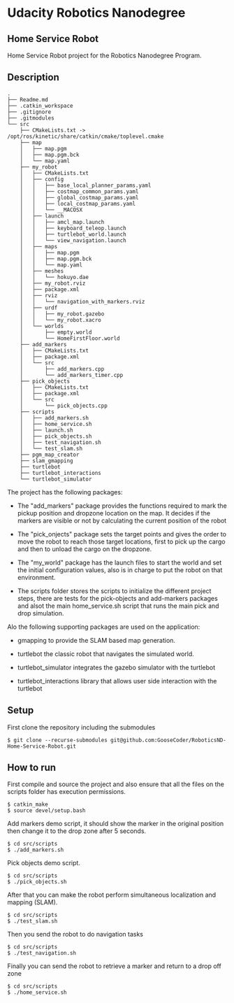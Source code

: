 # Udacity Robotics Nanodegree
## Home Service Robot

Home Service Robot project for the Robotics Nanodegree Program.

## Description 
```
.
├── Readme.md
├── .catkin_workspace
├── .gitignore
├── .gitmodules
└── src
    ├── CMakeLists.txt -> /opt/ros/kinetic/share/catkin/cmake/toplevel.cmake
    ├── map
    │   ├── map.pgm
    │   ├── map.pgm.bck
    │   └── map.yaml
    ├── my_robot
    │   ├── CMakeLists.txt
    │   ├── config
    │   │   ├── base_local_planner_params.yaml
    │   │   ├── costmap_common_params.yaml
    │   │   ├── global_costmap_params.yaml
    │   │   ├── local_costmap_params.yaml
    │   │   └── __MACOSX
    │   ├── launch
    │   │   ├── amcl_map.launch
    │   │   ├── keyboard_teleop.launch
    │   │   ├── turtlebot_world.launch
    │   │   └── view_navigation.launch
    │   ├── maps
    │   │   ├── map.pgm
    │   │   ├── map.pgm.bck
    │   │   └── map.yaml
    │   ├── meshes
    │   │   └── hokuyo.dae
    │   ├── my_robot.rviz
    │   ├── package.xml
    │   ├── rviz
    │   │   └── navigation_with_markers.rviz
    │   ├── urdf
    │   │   ├── my_robot.gazebo
    │   │   └── my_robot.xacro
    │   └── worlds
    │       ├── empty.world
    │       └── HomeFirstFloor.world
    ├── add_markers
    │   ├── CMakeLists.txt
    │   ├── package.xml
    │   └── src
    │       ├── add_markers.cpp
    │       └── add_markers_timer.cpp
    ├── pick_objects
    │   ├── CMakeLists.txt
    │   ├── package.xml
    │   └── src
    │       └── pick_objects.cpp
    ├── scripts
    │   ├── add_markers.sh
    │   ├── home_service.sh
    │   ├── launch.sh
    │   ├── pick_objects.sh
    │   ├── test_navigation.sh
    │   └── test_slam.sh
    ├── pgm_map_creator
    ├── slam_gmapping
    ├── turtlebot
    ├── turtlebot_interactions
    └── turtlebot_simulator
```
The project has the following packages:

* The "add_markers" package provides the functions required to mark the pickup position and dropzone location on the map. It decides if the markers are visible or not by calculating the current position of the robot

* The "pick_onjects" package sets the target points and gives the order to move the robot to reach those target locations, first to pick up the cargo and then to unload the cargo on the dropzone.

* The "my_world" package has the launch files to start the world and set the initial configuration values, also is in charge to put the robot on that environment.

* The scripts folder stores the scripts to initialize the different project steps, there are tests for the pick-objects and add-markers packages and alsot the main home_service.sh script that runs the main pick and drop simulation. 

Alo the following supporting packages are used on the application:

* gmapping to provide the SLAM based map generation.

* turtlebot the classic robot that navigates the simulated world.

* turtlebot_simulator integrates the gazebo simulator with the turtlebot

* turtlebot_interactions library that allows user side interaction with the turtlebot 

## Setup

First clone the repository including the submodules

```
$ git clone --recurse-submodules git@github.com:GooseCoder/RoboticsND-Home-Service-Robot.git
```

## How to run

First compile and source the project and also ensure that all the files on the scripts folder has execution permissions.

```
$ catkin_make
$ source devel/setup.bash
```

Add markers demo script, it should show the marker in the original position then change it to the drop zone after 5 seconds.

```
$ cd src/scripts
$ ./add_markers.sh
```

Pick objects demo script.

```
$ cd src/scripts
$ ./pick_objects.sh
```

After that you can make the robot perform simultaneous localization and mapping (SLAM).

```
$ cd src/scripts
$ ./test_slam.sh
```

Then you send the robot to do navigation tasks

```
$ cd src/scripts
$ ./test_navigation.sh
```

Finally you can send the robot to retrieve a marker and return to a drop off zone

```
$ cd src/scripts
$ ./home_service.sh
```

